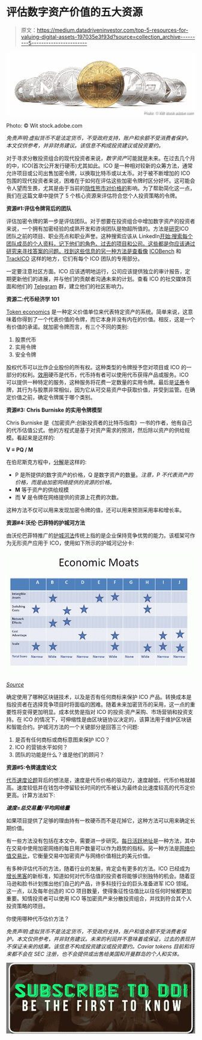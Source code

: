# 评估数字资产价值的五大资源

> 原文：<https://medium.datadriveninvestor.com/top-5-resources-for-valuing-digital-assets-197035e3f93d?source=collection_archive---------5----------------------->

![](img/6c1b54bb69a2992a7649a8c7cfd5cd5e.png)

Photo: © Wit stock.adobe.com

*免责声明:虚拟货币不是法定货币，不受政府支持，账户和余额不受消费者保护。本文仅供参考，并非财务建议。该信息不构成投资建议或投资要约。*

对于寻求分散投资组合的现代投资者来说，*数字资产*可能就是未来。在过去几个月的中，ICO(首次公开发行硬币)尤其如此。ICO 是一种相对较新的众筹方法，通常允许项目或公司出售加密令牌，以换取比特币或以太币。对于被不断增加的 ICO 包围的现代投资者来说，困难在于如何在评估这些加密令牌时区分好坏。这可能会令人望而生畏，尤其是由于当前的[隐性熊市对价格的](https://news.caviar.io/millennials-take-note-bear-markets-have-their-benefits-ccffa14fbb4d)影响。为了帮助简化这一点，我们在这篇文章中提供了 5 个核心资源来评估符合您个人投资策略的令牌。

**资源#1:评估令牌背后的团队**

评估加密令牌的第一步是评估团队。对于想要在投资组合中增加数字资产的投资者来说，一个拥有加密经验的成熟开发和咨询团队是物超所值的。方法是[研究](https://hackernoon.com/9-keys-for-ico-team-evaluation-fcfd537b64fc)ICO 团队之前的项目、职业亮点和职业声誉。这种搜索应该从 LinkedIn[开始:搜索每个团队成员的个人资料，记下他们的角色、过去的项目和公司。这些都是你应该通过研究来寻找答案的问题。找到这些信息的另一种方法是查看像](https://www.linkedin.com/) [ICOBench](https://icobench.com/) 和 [TrackICO](https://www.trackico.io/) 这样的地方，它们有每个 ICO 团队的专用部分。

一定要注意社区方面。ICO 应该透明地运行，公司应该提供独立的审计报告，定期更新他们的进展，并与他们的贡献者沟通未来的计划。查看 ICO 的社交媒体页面和他们的 [Telegram](https://telegram.org/) 群，建立他们的社区影响力。

**资源二:代币经济学 101**

[Token economics](http://icocrowd.com/token-economics-design-across-industries/) 是一种定义价值单位来代表特定资产的系统。简单来说，这意味着你得到了一个代表价值的令牌，而它本身并没有内在的价值。相反，这是一个有价值的承诺。就加密令牌而言，有三个不同的类别:

1.  股票代币
2.  实用令牌
3.  安全令牌

股权代币可以比作企业股份的所有权。这种类型的令牌授予您对项目或 ICO 的一部分的权利。[效用](https://strategiccoin.com/3-types-ico-tokens/)硬币是代币，代币持有者可以使用代币获得产品或服务。ICO 可以提供一种特定的服务，这种服务将花费一定数量的实用令牌。最后是[证券](https://icoguide.com/en/blog/what-are-the-different-types-of-token)令牌，其行为与股票非常相似，因为它从可交易资产中获取价值，并受到监管。在确定价值之前，确定令牌属于哪个类别。

**资源#3: Chris Burniske 的实用令牌模型**

Chris Burniske 是《加密资产:创新投资者的比特币指南》一书的作者，他有自己的代币估值公式。他的方程式是基于对资产需求的预测，然后除以资产的供给规模。看起来是这样的:

**V = PQ / M**

在伯尼斯克方程中，[分解](https://www.mosaic.io/pdf/CryptoassetValuationTechniques.pdf)是这样的:

*   P 是所提供的数字资产的价格，Q 是数字资产的数量。*注意，P 不代表资产的价格，而是由加密网络提供的资源的价格。*
*   **M** 等于资产的供给规模
*   而 **V** 是令牌在网络提供的资源上花费的次数。

这种方法不仅可以用来发现加密令牌的值，还可以用来预测采用率和增长率。

**资源#4:沃伦·巴菲特的护城河方法**

由沃伦巴菲特推广的[护城河法](https://www.investopedia.com/ask/answers/05/economicmoat.asp)传统上指的是企业保持竞争优势的能力。该框架可作为无形资产应用于 ICO，使用如下所示的护城河记分卡:

![](img/ebd76db0b68eea502aae9e122cb70456.png)

[*Source*](https://mycryptoeconomist.com/2018/03/10/evaluate-potential-ico-using-moat/)

确定使用了哪种区块链技术，以及是否有任何商标来保护 ICO 产品。转换成本是指投资者在选择竞争项目时将面临的困难。随着未来加密货币的采用，这一点的重要性将变得更加明显。成本优势是指对 ICO 的投资:资产采购、市场营销和投资支持。在 ICO 的情况下，可伸缩性是由区块链协议决定的，该算法用于维护区块链和智能合约。护城河方法的一个关键部分是回答三个问题:

1.  是否有任何商标或商标意图来保护 ICO？
2.  ICO 的营销水平如何？
3.  团队的功能是什么？谁是他们的顾问？

**资源#5:令牌速度论文**

[代币速度论题](https://investmentbank.com/token-velocity/)背后的想法是，速度是代币价格的驱动力，速度越低，代币价格就越高。速度较低并在钱包中停留较长时间的代币被认为最终会比速度较高的代币定价更高。计算方法如下:

***速度=总交易量/平均网络量***

如果项目提供了足够的理由持有一枚硬币而不是花掉它，这种方法可以用来确定长期价值。

有一些方法没有包括在本文中，需要进一步研究。[每日活跃地址](https://blockchainatberkeley.blog/todays-crypto-asset-valuation-frameworks-573a38eda27e)是一种方法，其中在交易中使用加密网络的每日用户数量可以作为趋势的指标。另一种方法是[网络价值交易比](https://coinmetrics.io/nvt/#assets=btc)，它衡量交易中加密资产与网络价值相比的美元价值。

有多种评估代币的方法，随着行业的发展，肯定会有更多的方法。ICO 已经成为[增长黑客](https://medium.com/@Prankstr25/growth-hacking-on-the-blockchain-scale-with-an-ico-approach-7c3f00c552fc)的新标准，知道如何对代币估值的投资者将能够识别独特的机会。随着亚马逊和脸书计划推出他们自己的产品，许多科技行业的巨头准备进军 ICO 领域。这一点，以及每年创造的 ICO 项目数量，使得象征性估值比以往任何时候都更加重要。知情投资者可以使用 ICO 等加密资产来分散投资组合，并找到符合其个人投资策略的项目。

你使用哪种代币估价方法？

*免责声明:虚拟货币不是法定货币，不受政府支持，账户和值余额不受消费者保护。本文仅供参考，并非财务建议。未来的利润并不意味着或保证，过去的表现并不保证未来的结果。该信息不构成投资建议或投资要约。Caviar tokens 目前和将来都不会在 SEC 注册，也不会提供或出售给美国和开曼群岛的个人和实体。*

[![](img/77a7e9c7cd800c68bee06b751e8aed70.png)](http://eepurl.com/dw5NFP)